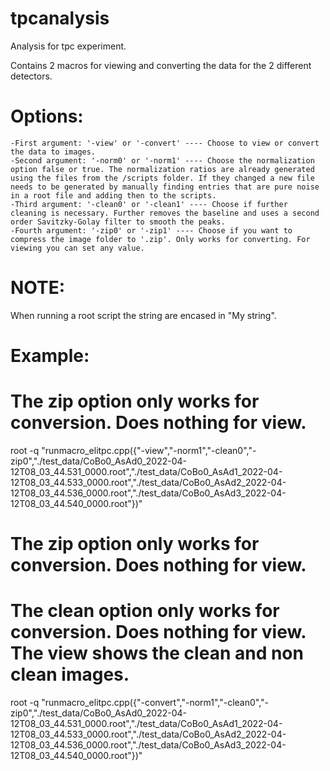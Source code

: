 # tpcanalysis

Analysis for tpc experiment.

Contains 2 macros for viewing and converting the data for the 2 different detectors.

# Options:
    -First argument: '-view' or '-convert' ---- Choose to view or convert the data to images.
    -Second argument: '-norm0' or '-norm1' ---- Choose the normalization option false or true. The normalization ratios are already generated using the files from the /scripts folder. If they changed a new file needs to be generated by manually finding entries that are pure noise in a root file and adding then to the scripts.
    -Third argument: '-clean0' or '-clean1' ---- Choose if further cleaning is necessary. Further removes the baseline and uses a second order Savitzky-Golay filter to smooth the peaks.
    -Fourth argument: '-zip0' or '-zip1' ---- Choose if you want to compress the image folder to '.zip'. Only works for converting. For viewing you can set any value.

# NOTE:
When running a root script the string are encased in \"My string\".


# Example:

# The zip option only works for conversion. Does nothing for view.
root -q "runmacro_elitpc.cpp({\"-view\",\"-norm1\",\"-clean0\",\"-zip0\",\"./test_data/CoBo0_AsAd0_2022-04-12T08_03_44.531_0000.root\",\"./test_data/CoBo0_AsAd1_2022-04-12T08_03_44.533_0000.root\",\"./test_data/CoBo0_AsAd2_2022-04-12T08_03_44.536_0000.root\",\"./test_data/CoBo0_AsAd3_2022-04-12T08_03_44.540_0000.root\"})"

# The zip option only works for conversion. Does nothing for view.
# The clean option only works for conversion. Does nothing for view. The view shows the clean and non clean images.
root -q "runmacro_elitpc.cpp({\"-convert\",\"-norm1\",\"-clean0\",\"-zip0\",\"./test_data/CoBo0_AsAd0_2022-04-12T08_03_44.531_0000.root\",\"./test_data/CoBo0_AsAd1_2022-04-12T08_03_44.533_0000.root\",\"./test_data/CoBo0_AsAd2_2022-04-12T08_03_44.536_0000.root\",\"./test_data/CoBo0_AsAd3_2022-04-12T08_03_44.540_0000.root\"})"

